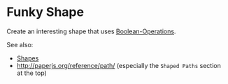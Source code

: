 # Funky Shape

Create an interesting shape that uses [Boolean-Operations](docs/Boolean-Operations).

See also:

- [Shapes](docs/Shapes)
- http://paperjs.org/reference/path/ (especially the `Shaped Paths` section at the top)
